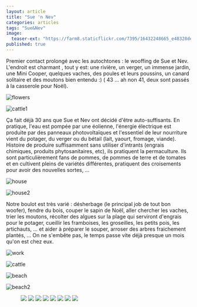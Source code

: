 ```yaml
---
layout: article
title: "Sue 'n Nev"
categories: articles
tags: "Sue&Nev"
image: 
  teaser-ext: "https://farm8.staticflickr.com/7395/16432248665_e48328de68.jpg"
published: true
---
```


Premier contact prolongé avec les autochtones : le wooffing de Sue et Nev. L'endroit est charmant , tout y est: une rivière, un verger, un immense jardin, une Mini Cooper, quelques vaches, des poules et leurs poussins, un canard solitaire et des moutons bien entendu :) ( 43 ... ah non 41, deux sont passés à la casserole pour Noël). 

![flowers](https://lh5.googleusercontent.com/-b3gUo6VP9ko/VNL4WCfW18I/AAAAAAAAAb8/3581a_bH71w/s800/upload_-1-MIX.jpg)

![cattle1](https://lh6.googleusercontent.com/-hM3DLsCT_3A/VNL8INFPGxI/AAAAAAAAAd8/8s4jAADvKSY/s800/upload_-1-MIX.jpg)

Ça fait déjà 30 ans que Sue et Nev ont décidé d'être auto-suffisants. En pratique, l'eau est pompée par une éolienne, l'énergie électrique est produite par des panneaux photovoltaïques et l'essentiel de leur nourriture vient du potager, du verger ou du bétail (lait, yaourt, fromage, viande). Histoire de produire suffisamment sans utiliser d'intrants (engrais chimiques, produits phytosanitaires, etc), ils pratiquent la permaculture. Ils sont particulièrement fans de pommes, de pommes de terre et de tomates et en cultivent pleins de variétés différentes, pratiquent des croisements pour avoir des nouvelles sortes, ...

![house](https://lh4.googleusercontent.com/-EJeDtq_J7mM/VNL-llSj0vI/AAAAAAAAAf4/Ofcmg_-ozP4/s800/upload_-1-MIX.jpg)

![house2](https://lh5.googleusercontent.com/-e_-ALDb_U0g/VNLvtJFuIzI/AAAAAAAAAa8/Ey4bRx53AeY/s800/upload_-1-MIX.jpg)

Notre boulot est très varié : désherbage (le principal job de tout bon woofer), fendre du bois, couper le sapin de Noël, aller chercher les vaches, trier les moutons, récolter des algues sur la plage qui serviront d'engrais pour le potager, cueillir les framboises, les groseilles, les petits pois, les artichauts, ... et aider à préparer le souper, arroser des arbres fraichement plantés, ... On ne s'embête pas, le temps passe vite déjà presque un mois qu'on est chez eux.

![work](https://lh6.googleusercontent.com/-WHRxiUeaW94/VNL9JC3v8zI/AAAAAAAAAeo/mr20Uc162Ok/s800/upload_-1-MIX.jpg)

![cattle](http://lh6.ggpht.com/-NLW2rJF71aE/VNL7cFQ_DWI/AAAAAAAAAdY/7ctSR1NAyZw/s1280/upload_-1-MIX.jpg)

![beach](https://lh3.googleusercontent.com/-GzVHCzhfrTM/VNL9xN_Y1rI/AAAAAAAAAfI/7ZKMKoTqhTo/s800/upload_-1-MIX.jpg)

![beach2](https://lh4.googleusercontent.com/-uOX8tmlIXbQ/VNL-LGohb7I/AAAAAAAAAfg/zX3gUGrcBnY/s800/upload_-1-MIX.jpg)

<figure class="half">
  <img src="https://farm9.staticflickr.com/8643/16170472875_5e70cbfec7_n.jpg">
  <img src="https://farm8.staticflickr.com/7494/15982980268_262dfcb98e_n.jpg">
  <img src="https://farm9.staticflickr.com/8566/15548070874_e158950f3f_n.jpg">
  <img src="https://farm8.staticflickr.com/7471/16170456335_f4e7a652d0_n.jpg">
  <img src="https://farm8.staticflickr.com/7573/15550637363_071c3253b7_n.jpg">
  <img src="https://farm9.staticflickr.com/8643/16170472875_5e70cbfec7_n.jpg">
  <img src="https://farm8.staticflickr.com/7463/16169776912_bc7312e55f_n.jpg">
  <img src="https://farm9.staticflickr.com/8613/15984700907_492fdcbf31_n.jpg">
</figure>